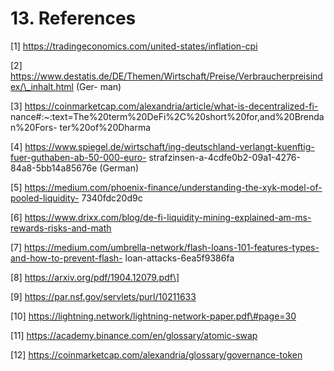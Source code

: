 # 13. References

\[1\] https://tradingeconomics.com/united-states/inflation-cpi

\[2\] https://www.destatis.de/DE/Themen/Wirtschaft/Preise/Verbraucherpreisindex/\_inhalt.html \(Ger- man\)

\[3\] https://coinmarketcap.com/alexandria/article/what-is-decentralized-fi- nance\#:~:text=The%20term%20DeFi%2C%20short%20for,and%20Brendan%20Fors- ter%20of%20Dharma

\[4\] https://www.spiegel.de/wirtschaft/ing-deutschland-verlangt-kuenftig-fuer-guthaben-ab-50-000-euro- strafzinsen-a-4cdfe0b2-09a1-4276-84a8-5bb14a85676e \(German\)

\[5\] https://medium.com/phoenix-finance/understanding-the-xyk-model-of-pooled-liquidity- 7340fdc20d9c

\[6\] https://www.drixx.com/blog/de-fi-liquidity-mining-explained-am-ms-rewards-risks-and-math

\[7\] https://medium.com/umbrella-network/flash-loans-101-features-types-and-how-to-prevent-flash- loan-attacks-6ea5f9386fa

\[8\] https://arxiv.org/pdf/1904.12079.pdf\]  
  
\[9\] https://par.nsf.gov/servlets/purl/10211633  
  
\[10\] https://lightning.network/lightning-network-paper.pdf\#page=30  
  
\[11\] https://academy.binance.com/en/glossary/atomic-swap  
  
\[12\] https://coinmarketcap.com/alexandria/glossary/governance-token

